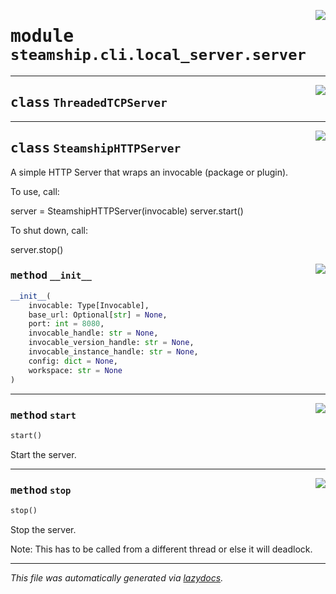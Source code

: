 <!-- markdownlint-disable -->

<a href="https://github.com/steamship-core/python-client/tree/main/src/steamship/cli/local_server/server.py#L0"><img align="right" style="float:right;" src="https://img.shields.io/badge/-source-cccccc?style=flat-square"></a>

# <kbd>module</kbd> `steamship.cli.local_server.server`






---

<a href="https://github.com/steamship-core/python-client/tree/main/src/steamship/cli/local_server/server.py#L18"><img align="right" style="float:right;" src="https://img.shields.io/badge/-source-cccccc?style=flat-square"></a>

## <kbd>class</kbd> `ThreadedTCPServer`








---

<a href="https://github.com/steamship-core/python-client/tree/main/src/steamship/cli/local_server/server.py#L22"><img align="right" style="float:right;" src="https://img.shields.io/badge/-source-cccccc?style=flat-square"></a>

## <kbd>class</kbd> `SteamshipHTTPServer`
A simple HTTP Server that wraps an invocable (package or plugin). 

To use, call: 

 server = SteamshipHTTPServer(invocable)  server.start() 

To shut down, call: 

 server.stop() 

<a href="https://github.com/steamship-core/python-client/tree/main/src/steamship/cli/local_server/server.py#L45"><img align="right" style="float:right;" src="https://img.shields.io/badge/-source-cccccc?style=flat-square"></a>

### <kbd>method</kbd> `__init__`

```python
__init__(
    invocable: Type[Invocable],
    base_url: Optional[str] = None,
    port: int = 8080,
    invocable_handle: str = None,
    invocable_version_handle: str = None,
    invocable_instance_handle: str = None,
    config: dict = None,
    workspace: str = None
)
```








---

<a href="https://github.com/steamship-core/python-client/tree/main/src/steamship/cli/local_server/server.py#L65"><img align="right" style="float:right;" src="https://img.shields.io/badge/-source-cccccc?style=flat-square"></a>

### <kbd>method</kbd> `start`

```python
start()
```

Start the server. 

---

<a href="https://github.com/steamship-core/python-client/tree/main/src/steamship/cli/local_server/server.py#L114"><img align="right" style="float:right;" src="https://img.shields.io/badge/-source-cccccc?style=flat-square"></a>

### <kbd>method</kbd> `stop`

```python
stop()
```

Stop the server. 

Note: This has to be called from a different thread or else it will deadlock. 




---

_This file was automatically generated via [lazydocs](https://github.com/ml-tooling/lazydocs)._
